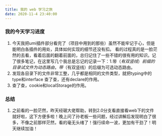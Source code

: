 ```yaml
---
title: 我的 web 学习之旅
date: 2020-11-4 23:40:00
---
```

### 我的今天学习进度
1. 今天我把umi插件部分看完了（项目中用到的那些）虽然不能牢记于心，但是能明白各插件的用处，具体如何实现的细节还没有扣。
   看的过程真的是一脸茫然的去看，看着后面的翻着前面的，总归记住了一些不错的很有用的知识。记了很多笔记，在这里写几个我总是忘记的记录一下：1.带$（有双竖线）前缀的目录试文件为动态路由，带$（有双竖线）的后缀为可选动态路由。
2. 发现各目录下的文件非常工整，几乎都是相同的文件类型，就把typing中的type和interface 查了查，还有declare的作用。
3. 查了查，cookie和localStorage的作用。

### 总结
1. 之前看的一脸茫然，昨天经琚大佬帮助，转到2.0分支看直接看web下的文件就好啦，这下方便多啦！晚上问了孙老板一些问题，经过讲解后发现明白了很多，不像之前那样茫然，看的毫无头绪了！强行续命一波，更加有干劲了！明天继续加油！


